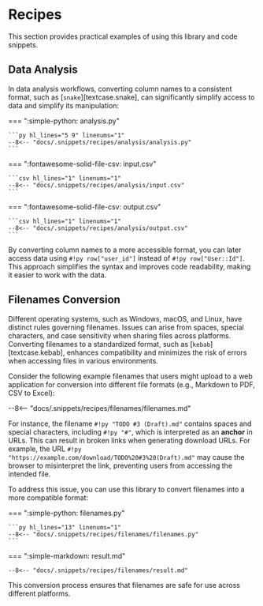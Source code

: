 # Recipes

This section provides practical examples of using this library and code snippets.

## Data Analysis

In data analysis workflows, converting column names to a consistent format, such as [`snake`][textcase.snake],
can significantly simplify access to data and simplify its manipulation:

=== ":simple-python: analysis.py"

    ```py hl_lines="5 9" linenums="1"
    --8<-- "docs/.snippets/recipes/analysis/analysis.py"
    ```

=== ":fontawesome-solid-file-csv: input.csv"

    ```csv hl_lines="1" linenums="1"
    --8<-- "docs/.snippets/recipes/analysis/input.csv"
    ```

=== ":fontawesome-solid-file-csv: output.csv"

    ```csv hl_lines="1" linenums="1"
    --8<-- "docs/.snippets/recipes/analysis/output.csv"
    ```

By converting column names to a more accessible format,
you can later access data using `#!py row["user_id"]` instead of `#!py row["User::Id"]`.
This approach simplifies the syntax and improves code readability, making it easier to work with the data.

## Filenames Conversion

Different operating systems, such as Windows, macOS, and Linux, have distinct rules governing filenames.
Issues can arise from spaces, special characters, and case sensitivity when sharing files across platforms.
Converting filenames to a standardized format, such as [`kebab`][textcase.kebab], enhances compatibility
and minimizes the risk of errors when accessing files in various environments.

Consider the following example filenames that users might upload to a web application for conversion
into different file formats (e.g., Markdown to PDF, CSV to Excel):

--8<-- "docs/.snippets/recipes/filenames/filenames.md"

For instance, the filename `#!py "TODO #3 (Draft).md"` contains spaces and special characters, including `#!py "#"`,
which is interpreted as an **anchor** in URLs. This can result in broken links when generating download URLs.
For example, the URL `#!py "https://example.com/download/TODO%20#3%20(Draft).md"` may cause the browser
to misinterpret the link, preventing users from accessing the intended file.

To address this issue, you can use this library to convert filenames into a more compatible format:

=== ":simple-python: filenames.py"

    ```py hl_lines="13" linenums="1"
    --8<-- "docs/.snippets/recipes/filenames/filenames.py"
    ```

=== ":simple-markdown: result.md"

    --8<-- "docs/.snippets/recipes/filenames/result.md"

This conversion process ensures that filenames are safe for use across different platforms.
